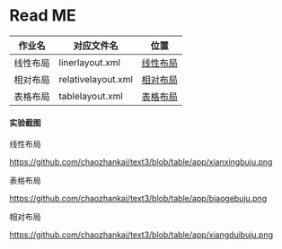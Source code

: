 # Read ME

| 作业名   | 对应文件名         | 位置                                                         |
| -------- | ------------------ | ------------------------------------------------------------ |
| 线性布局 | linerlayout.xml    | [线性布局]( [text3](https://github.com/chaozhankai/text3)/[app](https://github.com/chaozhankai/text3/tree/table/app)/[src](https://github.com/chaozhankai/text3/tree/table/app/src)/[main](https://github.com/chaozhankai/text3/tree/table/app/src/main)/[res](https://github.com/chaozhankai/text3/tree/table/app/src/main/res)/[layout](https://github.com/chaozhankai/text3/tree/table/app/src/main/res/layout)/**linerlayout.xml**) |
| 相对布局 | relativelayout.xml | [相对布局]( [text3](https://github.com/chaozhankai/text3)/[app](https://github.com/chaozhankai/text3/tree/table/app)/[src](https://github.com/chaozhankai/text3/tree/table/app/src)/[main](https://github.com/chaozhankai/text3/tree/table/app/src/main)/[res](https://github.com/chaozhankai/text3/tree/table/app/src/main/res)/[layout](https://github.com/chaozhankai/text3/tree/table/app/src/main/res/layout)/**relativelayout.xml**) |
| 表格布局 | tablelayout.xml    | [表格布局]( [text3](https://github.com/chaozhankai/text3)/[app](https://github.com/chaozhankai/text3/tree/table/app)/[src](https://github.com/chaozhankai/text3/tree/table/app/src)/[main](https://github.com/chaozhankai/text3/tree/table/app/src/main)/[res](https://github.com/chaozhankai/text3/tree/table/app/src/main/res)/[layout](https://github.com/chaozhankai/text3/tree/table/app/src/main/res/layout)/**tablelayout.xml**) |

#### 实验截图

线性布局

https://github.com/chaozhankai/text3/blob/table/app/xianxingbuju.png

表格布局

https://github.com/chaozhankai/text3/blob/table/app/biaogebuju.png

相对布局

https://github.com/chaozhankai/text3/blob/table/app/xiangduibuju.png